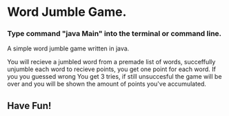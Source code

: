 <h1>Word Jumble Game.</h1>

<h3>Type command "java Main" into the terminal or command line.</h3>

<p>A simple word jumble game written in java.</p>

<p>You will recieve a jumbled word from a premade list of words, succeffully unjumble each word to recieve points, you get one point for each word.
If you you guessed wrong You get 3 tries, if still unsuccesful the game will be over and you will be shown the amount of points you've accumulated.</p>

<h2>Have Fun!</h2>